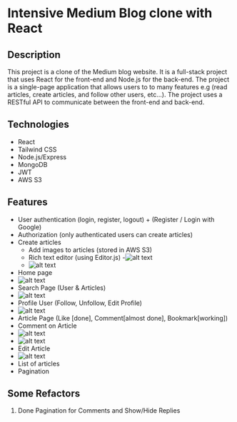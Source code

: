 # Intensive Medium Blog clone with React

## Description

This project is a clone of the Medium blog website. It is a full-stack project that uses React for the front-end and Node.js for the back-end. The project is a single-page application that allows users to to many features e.g (read articles, create articles, and follow other users, etc...). The project uses a RESTful API to communicate between the front-end and back-end.

## Technologies

- React
- Tailwind CSS
- Node.js/Express
- MongoDB
- JWT
- AWS S3

## Features

- User authentication (login, register, logout) + (Register / Login with Google)
- Authorization (only authenticated users can create articles)
- Create articles
  - Add images to articles (stored in AWS S3)
  - Rich text editor (using Editor.js) -![alt text](demo/empty-blog.png)
  - ![alt text](demo/blog.png)
- Home page
- ![alt text](demo/home.png)
- Search Page (User & Articles)
- ![alt text](demo/search.png)
- Profile User (Follow, Unfollow, Edit Profile)
- ![alt text](demo/userpage.png)
- Article Page (Like [done], Comment[almost done], Bookmark[working])
- Comment on Article
- ![alt text](demo/comment.png)
- ![alt text](demo/article.png)
- Edit Article
- ![alt text](demo/edit-article.png)
- List of articles
- Pagination

## Some Refactors

1. Done Pagination for Comments and Show/Hide Replies
